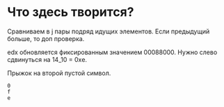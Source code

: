 # Что здесь творится?

Сравниваем в j пары подряд идущих элементов. Если предыдущий больше, то доп проверка.

edx обновляется фиксированным значением 00088000. Нужно слево сдвинуться на 14_10 = 0xе.

Прыжок на второй пустой символ.

```
0
f
e
```